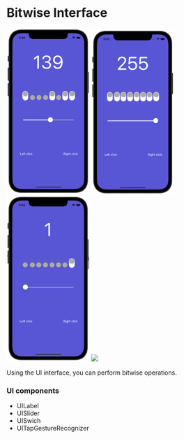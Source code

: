 # Bitwise Interface



<img src="https://github.com/lgreydev/BitwiseInterface/blob/master/Screenshot/simulator_001.png" width="190">
<img src="https://github.com/lgreydev/BitwiseInterface/blob/master/Screenshot/simulator_002.png" width="190">
<img src="https://github.com/lgreydev/BitwiseInterface/blob/master/Screenshot/simulator_003.png" width="190">

<img src="https://github.com/lgreydev/Memorize/blob/main/Screenshot/screen1.png" width="205">

Using the UI interface, you can perform bitwise operations. 


### UI components

- UILabel
- UISlider
- UISwich
- UITapGestureRecognizer



